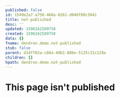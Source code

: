 ```yaml
---
published: false
id: 1549e2a7-a758-468a-8261-d046f80c5641
title: not-published
desc: ''
updated: 1596162589758
created: 1596162589758
data: {}
fname: dendron.demo.not-published
stub: false
parent: d14ff02a-c80a-49b1-886e-5125c31c129a
children: []
hpath: dendron.demo.not-published
---
```


# This page isn't published

